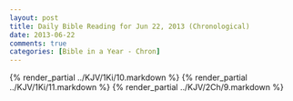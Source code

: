 ```yaml
---
layout: post
title: Daily Bible Reading for Jun 22, 2013 (Chronological)
date: 2013-06-22
comments: true
categories: [Bible in a Year - Chron]
---
```

{% render_partial ../KJV/1Ki/10.markdown %}
{% render_partial ../KJV/1Ki/11.markdown %}
{% render_partial ../KJV/2Ch/9.markdown %}
